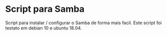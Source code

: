 # Script para Samba
Script para instalar / configurar o Samba de forma mais facil.
Este script foi testato em debian 10 e ubuntu 18.04.
